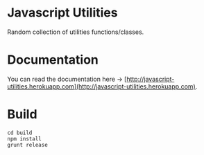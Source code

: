 Javascript Utilities
====================

Random collection of utilities functions/classes.


Documentation
=============

You can read the documentation here -> [http://javascript-utilities.herokuapp.com](http://javascript-utilities.herokuapp.com).
 
 
Build
=====

    cd build
    npm install
    grunt release